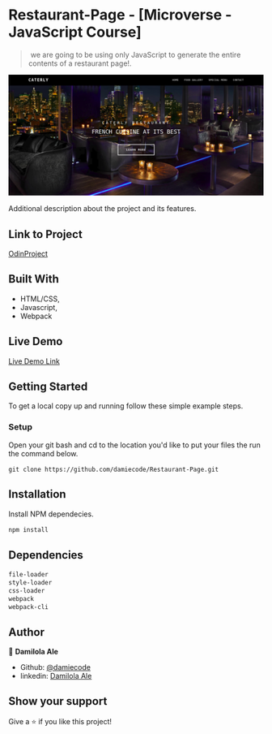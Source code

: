 # Restaurant-Page - [Microverse - JavaScript Course]

> ​  we are going to be using only JavaScript to generate the entire contents of a restaurant page!.

![screenshot](img.png )

Additional description about the project and its features.

## Link to Project
[OdinProject](https://www.theodinproject.com/courses/javascript/lessons/restaurant-page)

## Built With

- HTML/CSS,
- Javascript,
- Webpack

## Live Demo

[Live Demo Link](https://rawcdn.githack.com/damiecode/Restaurant-Page/77bf25f144f23c3e09cfadf76c6dd9d7c8c9059f/dist/index.html )


## Getting Started

To get a local copy up and running follow these simple example steps.

### Setup

Open your git bash and cd to the location you'd like to put your files the run the command below.

```console
git clone https://github.com/damiecode/Restaurant-Page.git
```

## Installation

Install NPM dependecies.

```bash
npm install
```

## Dependencies

```
file-loader
style-loader
css-loader
webpack
webpack-cli
```

## Author

👤 **Damilola Ale**

- Github: [@damiecode](https://github.com/damiecode)
- linkedin: [Damilola Ale](https://linkedin.com/in/damiecode/)

## Show your support

Give a ⭐️ if you like this project!